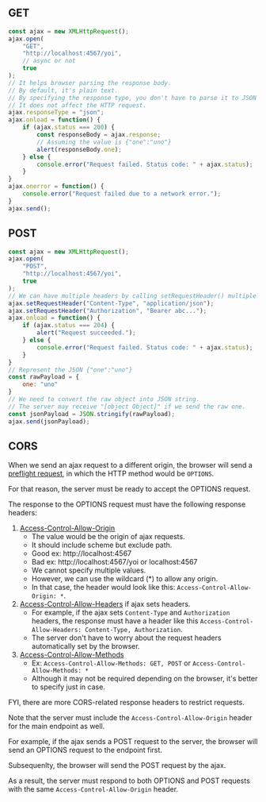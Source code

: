 ## GET

```js
const ajax = new XMLHttpRequest();
ajax.open(
    "GET",
    "http://localhost:4567/yoi",
    // async or not
    true
);
// It helps browser parsing the response body.
// By default, it's plain text.
// By specifying the response type, you don't have to parse it to JSON manually.
// It does not affect the HTTP request.
ajax.responseType = "json";
ajax.onload = function() {
    if (ajax.status === 200) {
        const responseBody = ajax.response;
        // Assuming the value is {"one":"uno"}
        alert(responseBody.one);
    } else {
        console.error("Request failed. Status code: " + ajax.status);
    }
}
ajax.onerror = function() {
    console.error("Request failed due to a network error.");
}
ajax.send();
```

## POST

```js
const ajax = new XMLHttpRequest();
ajax.open(
    "POST",
    "http://localhost:4567/yoi",
    true
);
// We can have multiple headers by calling setRequestHeader() multiple times.
ajax.setRequestHeader("Content-Type", "application/json");
ajax.setRequestHeader("Authorization", "Bearer abc...");
ajax.onload = function() {
    if (ajax.status === 204) {
        alert("Request succeeded.");
    } else {
        console.error("Request failed. Status code: " + ajax.status);
    }
}
// Represent the JSON {"one":"uno"}
const rawPayload = {
    one: "uno"
}
// We need to convert the raw object into JSON string.
// The server may receive "[object Object]" if we send the raw one.
const jsonPayload = JSON.stringify(rawPayload);
ajax.send(jsonPayload);
```

## CORS

When we send an ajax request to a different origin, the browser will send a [preflight request](https://developer.mozilla.org/en-US/docs/Glossary/Preflight_request), in which the HTTP method would be `OPTIONS`.

For that reason, the server must be ready to accept the OPTIONS request.

The response to the OPTIONS request must have the following response headers:
1. [Access-Control-Allow-Origin](https://developer.mozilla.org/en-US/docs/Web/HTTP/Headers/Access-Control-Allow-Origin)
    - The value would be the origin of ajax requests.
    - It should include scheme but exclude path.
    - Good ex: http://localhost:4567
    - Bad ex: http://localhost:4567/yoi or localhost:4567
    - We cannot specify multiple values.
    - However, we can use the wildcard \(\*\) to allow any origin.
    - In that case, the header would look like this: `Access-Control-Allow-Origin: *`.
3. [Access-Control-Allow-Headers](https://developer.mozilla.org/en-US/docs/Web/HTTP/Headers/Access-Control-Allow-Headers) if ajax sets headers.
    - For example, if the ajax sets `Content-Type` and `Authorization` headers, the response must have a header like this `Access-Control-Allow-Headers: Content-Type, Authorization`.
    - The server don't have to worry about the request headers automatically set by the browser.
4. [Access-Control-Allow-Methods](https://developer.mozilla.org/en-US/docs/Web/HTTP/Headers/Access-Control-Allow-Methods)
    - Ex: `Access-Control-Allow-Methods: GET, POST` or `Access-Control-Allow-Methods: *`
    - Although it may not be required depending on the browser, it's better to specify just in case.

FYI, there are more CORS-related response headers to restrict requests.

Note that the server must include the `Access-Control-Allow-Origin` header for the main endpoint as well.

For example, if the ajax sends a POST request to the server, the browser will send an OPTIONS request to the endpoint first.

Subsequenlty, the browser will send the POST request by the ajax.

As a result, the server must respond to both OPTIONS and POST requests with the same `Access-Control-Allow-Origin` header.

